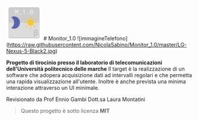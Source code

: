 ![logo](https://raw.githubusercontent.com/NicolaSabino/Monitor_1.0/master/app/src/main/res/mipmap-xhdpi/ic_launcher.png) # Monitor_1.0
![immagineTelefono] (https://raw.githubusercontent.com/NicolaSabino/Monitor_1.0/master/LG-Nexus-5-Black2.jpg)


**Progetto di tirocinio presso il laboratorio di telecomunicazioni dell'Università politecnico delle marche**
Il target è la realizzazione di un software che adopera acquisizione dati ad intervalli regolari e che permetta una rapida visualizzazione all'utente. Inoltre è anche prevista una minima interazione attraverso un UI minimale.

Revisionato da
Prof Ennio Gambi
Dott.sa Laura Montatini



>Questo progetto è sotto licenza **MIT**

